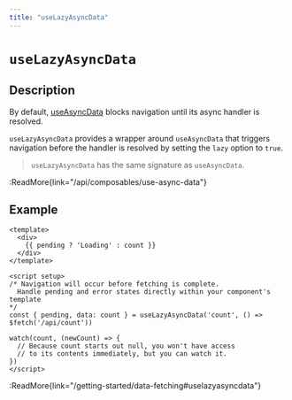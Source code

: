 ```yaml
---
title: "useLazyAsyncData"
---
```


# `useLazyAsyncData`

## Description

By default, [useAsyncData](/api/composables/use-async-data) blocks navigation until its async handler is resolved.

`useLazyAsyncData` provides a wrapper around `useAsyncData` that triggers navigation before the handler is resolved by setting the `lazy` option to `true`.

> `useLazyAsyncData` has the same signature as `useAsyncData`.

:ReadMore{link="/api/composables/use-async-data"}

## Example

```vue
<template>
  <div>
    {{ pending ? 'Loading' : count }}
  </div>
</template>

<script setup>
/* Navigation will occur before fetching is complete.
  Handle pending and error states directly within your component's template
*/
const { pending, data: count } = useLazyAsyncData('count', () => $fetch('/api/count'))

watch(count, (newCount) => {
  // Because count starts out null, you won't have access
  // to its contents immediately, but you can watch it.
})
</script>
```

:ReadMore{link="/getting-started/data-fetching#uselazyasyncdata"}
